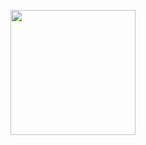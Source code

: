 <p align="center">
  <a href="https://zumly.org">
    <img src="https://zumly.org/images/logo-zumly.png" width="200">
  </a>
</p>

